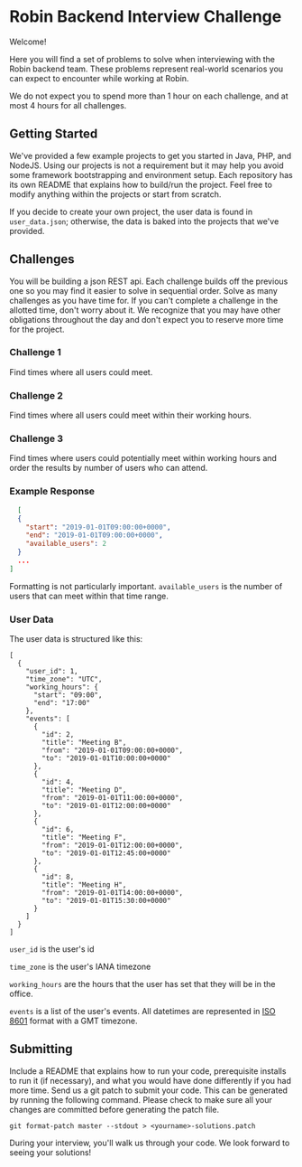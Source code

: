 # Robin Backend Interview Challenge

Welcome!

Here you will find a set of problems to solve when interviewing with the Robin backend team. These problems represent real-world scenarios you can expect to encounter while working at Robin.

We do not expect you to spend more than 1 hour on each challenge, and at most 4 hours for all challenges.

## Getting Started

We've provided a few example projects to get you started in Java, PHP, and NodeJS. Using our projects is not a requirement but it may help you avoid some framework bootstrapping and environment setup. Each repository has its own README that explains how to build/run the project. Feel free to modify anything within the projects or start from scratch.

If you decide to create your own project, the user data is found in `user_data.json`; otherwise, the data is baked into the projects that we've provided.

## Challenges

You will be building a json REST api. Each challenge builds off the previous one so you may find it easier to solve in sequential order. Solve as many challenges as you have time for. If you can't complete a challenge in the allotted time, don't worry about it. We recognize that you may have other obligations throughout the day and don't expect you to reserve more time for the project.

### Challenge 1

Find times where all users could meet.

### Challenge 2

Find times where all users could meet within their working hours.

### Challenge 3

Find times where users could potentially meet within working hours and order the results by number of users who can attend.

### Example Response

```json
  [
  {
    "start": "2019-01-01T09:00:00+0000",
    "end": "2019-01-01T09:00:00+0000",
    "available_users": 2
  }
  ...
]
```

Formatting is not particularly important. `available_users` is the number of users that can meet within that time range.

### User Data

The user data is structured like this:
```
[
  {
    "user_id": 1,
    "time_zone": "UTC",
    "working_hours": {
      "start": "09:00",
      "end": "17:00"
    },
    "events": [
      {
        "id": 2,
        "title": "Meeting B",
        "from": "2019-01-01T09:00:00+0000",
        "to": "2019-01-01T10:00:00+0000"
      },
      {
        "id": 4,
        "title": "Meeting D",
        "from": "2019-01-01T11:00:00+0000",
        "to": "2019-01-01T12:00:00+0000"
      },
      {
        "id": 6,
        "title": "Meeting F",
        "from": "2019-01-01T12:00:00+0000",
        "to": "2019-01-01T12:45:00+0000"
      },
      {
        "id": 8,
        "title": "Meeting H",
        "from": "2019-01-01T14:00:00+0000",
        "to": "2019-01-01T15:30:00+0000"
      }
    ]
  }
]
```

`user_id` is the user's id

`time_zone` is the user's IANA timezone

`working_hours` are the hours that the user has set that they will be in the office.

`events` is a list of the user's events. All datetimes are represented in [ISO 8601](<https: //en.wikipedia.org/wiki/ISO_8601>) format with a GMT timezone.

## Submitting

Include a README that explains how to run your code, prerequisite installs to run it (if necessary), and what you would have done differently if you had more time. Send us a git patch to submit your code. This can be generated by running the following command. Please check to make sure all your changes are committed before generating the patch file.

`git format-patch master --stdout > <yourname>-solutions.patch`

During your interview, you'll walk us through your code. We look forward to seeing your solutions!
